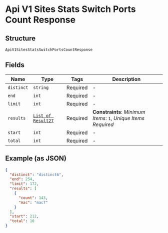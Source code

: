 
# Api V1 Sites Stats Switch Ports Count Response

## Structure

`ApiV1SitesStatsSwitchPortsCountResponse`

## Fields

| Name | Type | Tags | Description |
|  --- | --- | --- | --- |
| `distinct` | `string` | Required | - |
| `end` | `int` | Required | - |
| `limit` | `int` | Required | - |
| `results` | [`List of Result27`](../../doc/models/result-27.md) | Required | **Constraints**: *Minimum Items*: `1`, *Unique Items Required* |
| `start` | `int` | Required | - |
| `total` | `int` | Required | - |

## Example (as JSON)

```json
{
  "distinct": "distinct6",
  "end": 254,
  "limit": 172,
  "results": [
    {
      "count": 143,
      "mac": "mac7"
    }
  ],
  "start": 212,
  "total": 10
}
```

